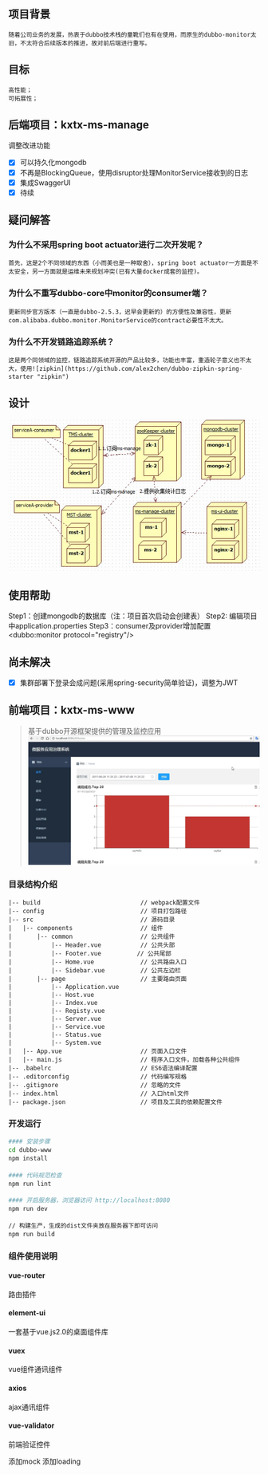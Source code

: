 ## 项目背景
	随着公司业务的发展，热衷于dubbo技术栈的童靴们也有在使用，而原生的dubbo-monitor太旧，不太符合后续版本的推进，故对前后端进行重写。

## 目标
	高性能；
	可拓展性；
	
## 后端项目：kxtx-ms-manage #
调整改进功能
- [x] 	可以持久化mongodb
- [x] 	不再是BlockingQueue，使用disruptor处理MonitorService接收到的日志
- [x]   集成SwaggerUI
- [x] 	待续

## 疑问解答
###	为什么不采用spring boot actuator进行二次开发呢？
	首先，这是2个不同领域的东西（小而美也是一种取舍），spring boot actuator一方面是不太安全，另一方面就是运维未来规划冲突(已有大量docker成套的监控)。

### 为什么不重写dubbo-core中monitor的consumer端？
	更新同步官方版本（一直是dubbo-2.5.3，迟早会更新的）的方便性及兼容性，更新com.alibaba.dubbo.monitor.MonitorService的contract必要性不太大。

### 为什么不开发链路追踪系统？
	这是两个同领域的监控，链路追踪系统开源的产品比较多，功能也丰富，重造轮子意义也不太大，使用![zipkin](https://github.com/alex2chen/dubbo-zipkin-spring-starter "zipkin")

## 设计
![部署](kxtx-ms-www/static/images/topology.jpg "部署")
	
## 使用帮助
Step1：创建mongodb的数据库（注：项目首次启动会创建表）
Step2: 编辑项目中application.properties
Step3：consumer及provider增加配置<dubbo:monitor protocol="registry"/>

## 尚未解决
- [x] 集群部署下登录会成问题(采用spring-security简单验证)，调整为JWT

## 前端项目：kxtx-ms-www #

> 基于dubbo开源框架提供的管理及监控应用
![效果图](kxtx-ms-www/static/images/viewhome.jpg "效果图")
### 目录结构介绍 ##
	|-- build                            // webpack配置文件
	|-- config                           // 项目打包路径
	|-- src                              // 源码目录
	|   |-- components                   // 组件
	|       |-- common                   // 公共组件
	|           |-- Header.vue           // 公共头部
	|           |-- Footer.vue          // 公共尾部
	|           |-- Home.vue           	 // 公共路由入口
	|           |-- Sidebar.vue          // 公共左边栏
	|		|-- page                   	 // 主要路由页面
	|           |-- Application.vue      
	|           |-- Host.vue         
	|           |-- Index.vue        
	|           |-- Registy.vue          	 
	|           |-- Server.vue         
	|           |-- Service.vue        
	|           |-- Status.vue           
	|           |-- System.vue                 
	|   |-- App.vue                      // 页面入口文件
	|   |-- main.js                      // 程序入口文件，加载各种公共组件
	|-- .babelrc                         // ES6语法编译配置
	|-- .editorconfig                    // 代码编写规格
	|-- .gitignore                       // 忽略的文件
	|-- index.html                       // 入口html文件
	|-- package.json                     // 项目及工具的依赖配置文件

### 开发运行 ##
``` bash
#### 安装步骤
cd dubbo-www
npm install

#### 代码规范检查
npm run lint

#### 开启服务器，浏览器访问 http://localhost:8080
npm run dev

// 构建生产，生成的dist文件夹放在服务器下即可访问
npm run build

``` 
### 组件使用说明 ###

#### vue-router ###
路由插件

#### element-ui ###
一套基于vue.js2.0的桌面组件库

#### vuex ###
vue组件通讯组件

#### axios ###
ajax通讯组件

#### vue-validator ###
前端验证控件

添加mock
添加loading

